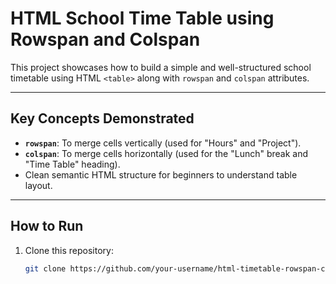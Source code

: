 # HTML School Time Table using Rowspan and Colspan

This project showcases how to build a simple and well-structured school timetable using HTML `<table>` along with `rowspan` and `colspan` attributes.

---

##  Key Concepts Demonstrated

-  **`rowspan`**: To merge cells vertically (used for "Hours" and "Project").
-  **`colspan`**: To merge cells horizontally (used for the "Lunch" break and "Time Table" heading).
-  Clean semantic HTML structure for beginners to understand table layout.

---


##  How to Run

1. Clone this repository:
   ```bash
   git clone https://github.com/your-username/html-timetable-rowspan-colspan.git
